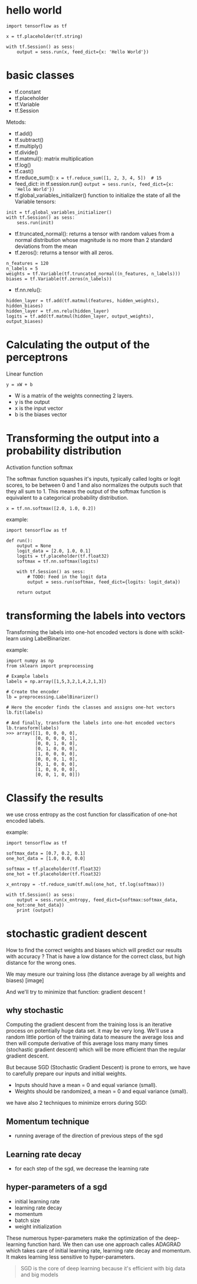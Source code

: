 # hello world
```
import tensorflow as tf

x = tf.placeholder(tf.string)

with tf.Session() as sess:
    output = sess.run(x, feed_dict={x: 'Hello World'})
```

# basic classes
- tf.constant
- tf.placeholder
- tf.Variable
- tf.Session

Metods:
- tf.add()
- tf.subtract()
- tf.multiply()
- tf.divide()
- tf.matmul(): matrix multiplication
- tf.log()
- tf.cast()
- tf.reduce_sum(): ```x = tf.reduce_sum([1, 2, 3, 4, 5])  # 15```
- feed_dict: in tf.session.run() ```output = sess.run(x, feed_dict={x: 'Hello World'})```
- tf.global_variables_initializer() function to initialize the state of all the Variable tensors:
```
init = tf.global_variables_initializer()
with tf.Session() as sess:
    sess.run(init)
```
- tf.truncated_normal(): returns a tensor with random values from a normal distribution whose magnitude is no more than 2 standard deviations from the mean
- tf.zeros(): returns a tensor with all zeros.
```
n_features = 120
n_labels = 5
weights = tf.Variable(tf.truncated_normal((n_features, n_labels)))
biases = tf.Variable(tf.zeros(n_labels))
```
- tf.nn.relu():
```
hidden_layer = tf.add(tf.matmul(features, hidden_weights), hidden_biases)
hidden_layer = tf.nn.relu(hidden_layer)
logits = tf.add(tf.matmul(hidden_layer, output_weights), output_biases)
```

# Calculating the output of the perceptrons
Linear function

```y = xW + b```

- W is a matrix of the weights connecting 2 layers.
- y is the output
- x is the input vector
- b is the biases vector

# Transforming the output into a probability distribution
Activation function softmax

The softmax function squashes it's inputs, typically called logits or logit scores, to be between 0 and 1 and also normalizes the outputs such that they all sum to 1. This means the output of the softmax function is equivalent to a categorical probability distribution.
```
x = tf.nn.softmax([2.0, 1.0, 0.2])
```

example:
```
import tensorflow as tf

def run():
    output = None
    logit_data = [2.0, 1.0, 0.1]
    logits = tf.placeholder(tf.float32)
    softmax = tf.nn.softmax(logits)   
    
    with tf.Session() as sess:
        # TODO: Feed in the logit data
        output = sess.run(softmax, feed_dict={logits: logit_data})
    
    return output
```

# transforming the labels into vectors
Transforming the labels into one-hot encoded vectors is done with scikit-learn using LabelBinarizer.

example:
```
import numpy as np
from sklearn import preprocessing

# Example labels
labels = np.array([1,5,3,2,1,4,2,1,3])

# Create the encoder
lb = preprocessing.LabelBinarizer()

# Here the encoder finds the classes and assigns one-hot vectors 
lb.fit(labels)

# And finally, transform the labels into one-hot encoded vectors
lb.transform(labels)
>>> array([[1, 0, 0, 0, 0],
           [0, 0, 0, 0, 1],
           [0, 0, 1, 0, 0],
           [0, 1, 0, 0, 0],
           [1, 0, 0, 0, 0],
           [0, 0, 0, 1, 0],
           [0, 1, 0, 0, 0],
           [1, 0, 0, 0, 0],
           [0, 0, 1, 0, 0]])
```

# Classify the results
we use cross entropy as the cost function for classification of one-hot encoded labels.



example:
```
import tensorflow as tf

softmax_data = [0.7, 0.2, 0.1]
one_hot_data = [1.0, 0.0, 0.0]

softmax = tf.placeholder(tf.float32)
one_hot = tf.placeholder(tf.float32)

x_entropy = -tf.reduce_sum(tf.mul(one_hot, tf.log(softmax)))

with tf.Session() as sess:
    output = sess.run(x_entropy, feed_dict={softmax:softmax_data, one_hot:one_hot_data})
    print (output)
```

# stochastic gradient descent
How to find the correct weights and biases which will predict our results with accuracy ?
That is have a low distance for the correct class, but high distance for the wrong ones.

We may mesure our training loss (the distance average by all weights and biases)
[image]

And we'll try to minimize that function: gradient descent !

## why stochastic
Computing the gradient descent from the training loss is an iterative process on potentially huge data set. it may be very long.
We'll use a random little portion of the training data to measure the average loss and then will compute derivative of this average loss many many times (stochastic gradient descent) which will be more efficient than the regular gradient descent.

But because SGD (Stochastic Gradient Descent) is prone to errors, we have to carefully prepare our inputs and initial weights.
- Inputs should have a mean = 0 and equal variance (small).
- Weights should be randomized, a mean = 0 and equal variance (small).

we have also 2 techniques to minimize errors during SGD:

## Momentum technique
- running average of the direction of previous steps of the sgd

## Learning rate decay
- for each step of the sgd, we decrease the learning rate

## hyper-parameters of a sgd
- initial learning rate
- learning rate decay
- momentum
- batch size
- weight initialization

These numerous hyper-parameters make the optimization of the deep-learning function hard. We then can use
one approach calles ADAGRAD which takes care of initial learning rate, learning rate decay and momentum. It makes learning less sensitive to hyper-parameters.

> SGD is the core of deep learning because it's efficient with big data and big models

